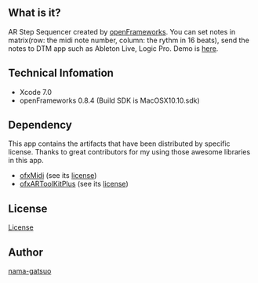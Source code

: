 ## What is it? 
AR Step Sequencer created by [openFrameworks](http://openframeworks.cc/).
You can set notes in matrix(row: the midi note number, column: the rythm in 16 beats), send the notes to DTM app such as Ableton Live, Logic Pro.
Demo is [here](https://vimeo.com/140163011).

## Technical Infomation
* Xcode 7.0
* openFrameworks 0.8.4 (Build SDK is MacOSX10.10.sdk)

## Dependency
This app contains the artifacts that have been distributed by specific license.
Thanks to great contributors for my using those awesome libraries in this app.

* [ofxMidi](https://github.com/danomatika/ofxMidi/) (see its [license](https://github.com/danomatika/ofxMidi/blob/master/LICENSE.txt))
* [ofxARToolKitPlus](https://github.com/fishkingsin/ofxARtoolkitPlus) (see its [license](https://github.com/fishkingsin/ofxARtoolkitPlus#licence))

## License
[License](https://github.com/nama-gatsuo/ArStepSequencer/blob/master/LICENSE.txt)

## Author
[nama-gatsuo](https://github.com/nama-gatsuo)

